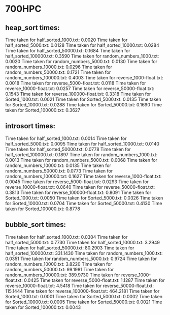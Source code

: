 # 700HPC


## heap_sort times: 
Time taken for half_sorted_1000.txt: 0.0020
Time taken for half_sorted_5000.txt: 0.0128
Time taken for half_sorted_10000.txt: 0.0284
Time taken for half_sorted_50000.txt: 0.1684
Time taken for half_sorted_100000.txt: 0.3590
Time taken for random_numbers_1000.txt: 0.0020
Time taken for random_numbers_5000.txt: 0.0130
Time taken for random_numbers_10000.txt: 0.0296
Time taken for random_numbers_50000.txt: 0.1721
Time taken for random_numbers_100000.txt: 0.4003
Time taken for reverse_1000-float.txt: 0.0018
Time taken for reverse_5000-float.txt: 0.0118
Time taken for reverse_10000-float.txt: 0.0257
Time taken for reverse_50000-float.txt: 0.1543
Time taken for reverse_100000-float.txt: 0.3318
Time taken for Sorted_1000.txt: 0.0021
Time taken for Sorted_5000.txt: 0.0135
Time taken for Sorted_10000.txt: 0.0288
Time taken for Sorted_50000.txt: 0.1690
Time taken for Sorted_100000.txt: 0.3627

## introsort times: 
Time taken for half_sorted_1000.txt: 0.0014
Time taken for half_sorted_5000.txt: 0.0095
Time taken for half_sorted_10000.txt: 0.0140
Time taken for half_sorted_50000.txt: 0.0778
Time taken for half_sorted_100000.txt: 0.1897
Time taken for random_numbers_1000.txt: 0.0013
Time taken for random_numbers_5000.txt: 0.0068
Time taken for random_numbers_10000.txt: 0.0135
Time taken for random_numbers_50000.txt: 0.0773
Time taken for random_numbers_100000.txt: 0.1627
Time taken for reverse_1000-float.txt: 0.0045
Time taken for reverse_5000-float.txt: 0.0293
Time taken for reverse_10000-float.txt: 0.0640
Time taken for reverse_50000-float.txt: 0.3813
Time taken for reverse_100000-float.txt: 0.8091
Time taken for Sorted_1000.txt: 0.0050
Time taken for Sorted_5000.txt: 0.0326
Time taken for Sorted_10000.txt: 0.0704
Time taken for Sorted_50000.txt: 0.4130
Time taken for Sorted_100000.txt: 0.8778

## bubble_sort times: 
Time taken for half_sorted_1000.txt: 0.0304
Time taken for half_sorted_5000.txt: 0.7730
Time taken for half_sorted_10000.txt: 3.2949
Time taken for half_sorted_50000.txt: 80.2903
Time taken for half_sorted_100000.txt: 331.1430
Time taken for random_numbers_1000.txt: 0.0351
Time taken for random_numbers_5000.txt: 0.9724
Time taken for random_numbers_10000.txt: 3.8220
Time taken for random_numbers_50000.txt: 99.1981
Time taken for random_numbers_100000.txt: 389.9730
Time taken for reverse_1000-float.txt: 0.0425
Time taken for reverse_5000-float.txt: 1.1287
Time taken for reverse_10000-float.txt: 4.5418
Time taken for reverse_50000-float.txt: 115.1444
Time taken for reverse_100000-float.txt: 464.2181
Time taken for Sorted_1000.txt: 0.0001
Time taken for Sorted_5000.txt: 0.0002
Time taken for Sorted_10000.txt: 0.0005
Time taken for Sorted_50000.txt: 0.0021
Time taken for Sorted_100000.txt: 0.0043